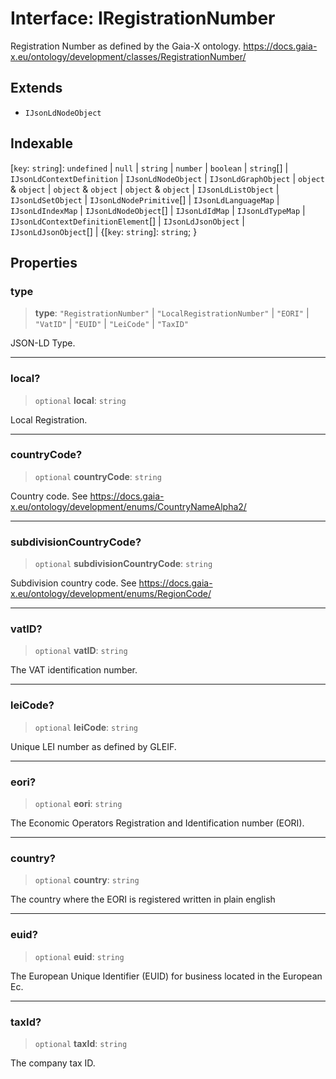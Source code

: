 # Interface: IRegistrationNumber

Registration Number as defined by the Gaia-X ontology.
https://docs.gaia-x.eu/ontology/development/classes/RegistrationNumber/

## Extends

- `IJsonLdNodeObject`

## Indexable

\[`key`: `string`\]: `undefined` \| `null` \| `string` \| `number` \| `boolean` \| `string`[] \| `IJsonLdContextDefinition` \| `IJsonLdNodeObject` \| `IJsonLdGraphObject` \| `object` & `object` \| `object` & `object` \| `object` & `object` \| `IJsonLdListObject` \| `IJsonLdSetObject` \| `IJsonLdNodePrimitive`[] \| `IJsonLdLanguageMap` \| `IJsonLdIndexMap` \| `IJsonLdNodeObject`[] \| `IJsonLdIdMap` \| `IJsonLdTypeMap` \| `IJsonLdContextDefinitionElement`[] \| `IJsonLdJsonObject` \| `IJsonLdJsonObject`[] \| \{\[`key`: `string`\]: `string`; \}

## Properties

### type

> **type**: `"RegistrationNumber"` \| `"LocalRegistrationNumber"` \| `"EORI"` \| `"VatID"` \| `"EUID"` \| `"LeiCode"` \| `"TaxID"`

JSON-LD Type.

***

### local?

> `optional` **local**: `string`

Local Registration.

***

### countryCode?

> `optional` **countryCode**: `string`

Country code. See https://docs.gaia-x.eu/ontology/development/enums/CountryNameAlpha2/

***

### subdivisionCountryCode?

> `optional` **subdivisionCountryCode**: `string`

Subdivision country code.
See https://docs.gaia-x.eu/ontology/development/enums/RegionCode/

***

### vatID?

> `optional` **vatID**: `string`

The VAT identification number.

***

### leiCode?

> `optional` **leiCode**: `string`

Unique LEI number as defined by GLEIF.

***

### eori?

> `optional` **eori**: `string`

The Economic Operators Registration and Identification number (EORI).

***

### country?

> `optional` **country**: `string`

The country where the EORI is registered written in plain english

***

### euid?

> `optional` **euid**: `string`

The European Unique Identifier (EUID) for business located in the European Ec.

***

### taxId?

> `optional` **taxId**: `string`

The company tax ID.
